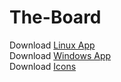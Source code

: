 # The-Board

Download [Linux App](https://drive.google.com/file/d/1iv2nDu0zckD7Hb7hxyHK45OKKqIHDJDS/view?usp=sharing)  
Download [Windows App](https://drive.google.com/file/d/1Bp2adspR0jn7H1IxGHgTbiF1BRFwB1M-/view?usp=sharing)  
Download [Icons](https://drive.google.com/file/d/1Vui8KeY_LryApi_LRfO018XN7e3eVKQC/view?usp=sharing)
